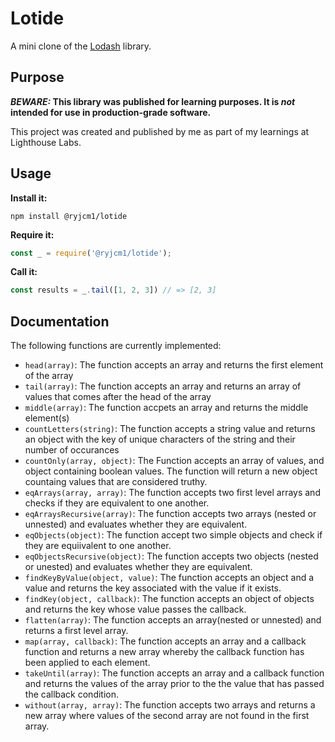 # Lotide

A mini clone of the [Lodash](https://lodash.com) library.

## Purpose

**_BEWARE:_ This library was published for learning purposes. It is _not_ intended for use in production-grade software.**

This project was created and published by me as part of my learnings at Lighthouse Labs. 

## Usage

**Install it:**
```
npm install @ryjcm1/lotide
```

**Require it:**

```jsx
const _ = require('@ryjcm1/lotide');
```

**Call it:**

```jsx
const results = _.tail([1, 2, 3]) // => [2, 3]
```

## Documentation

The following functions are currently implemented:

* `head(array)`: The function accepts an array and returns  the first element of the array
* `tail(array)`: The function accepts an array and returns an array of values that comes after the head of the array
* `middle(array)`: The function accpets an array and returns the middle element(s)
* `countLetters(string)`: The function accepts a string value and returns an object with the key of unique characters of the string and their number of occurances
* `countOnly(array, object)`: The Function accepts an array of values, and object containing boolean values. The function will return a new object countaing values that are considered truthy.
* `eqArrays(array, array)`: The function accepts two first level arrays and checks if they are equivalent to one another.
* `eqArraysRecursive(array)`: The function accepts two arrays (nested or unnested) and evaluates whether they are equivalent.
* `eqObjects(object)`: The function accept two simple objects and check if they are equiivalent to one another.
* `eqObjectsRecursive(object)`: The function accepts two objects (nested or unested) and evaluates whether they are equivalent.
* `findKeyByValue(object, value)`: The function accepts an object and a value and returns the key associated with the value if it exists.
* `findKey(object, callback)`: The function accepts an object of objects and returns the key whose value passes the callback.
* `flatten(array)`: The function accepts an array(nested or unnested) and returns a first level array.
* `map(array, callback)`: The function accepts an array and a callback function and returns a new array whereby the callback function has been applied to each element.
* `takeUntil(array)`: The function accepts an array and a callback function and returns the values of the array prior to the the value that has passed the callback condition.
* `without(array, array)`: The function accepts two arrays and returns a new array where values of the second array are not found in the first array.